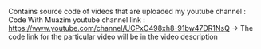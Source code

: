 
Contains source code of videos that are uploaded my youtube channel : Code With Muazim
youtube channel link : https://www.youtube.com/channel/UCPxO498xh8-91bw47DR1NsQ
-> The code link for the particular video will be in the video description
